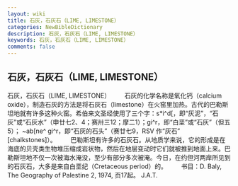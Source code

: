 ```yaml
---
layout: wiki
title: 石灰，石灰石（LIME, LIMESTONE）
categories: NewBibleDictionary
description: 石灰，石灰石（LIME, LIMESTONE）
keywords: 石灰，石灰石（LIME, LIMESTONE）
comments: false
---
```


## 石灰，石灰石（LIME, LIMESTONE）



石灰，石灰石（LIME, LIMESTONE）
　　石灰的化学名称是氧化钙（calcium oxide），制造石灰的方法是将石灰石（limestone）在火窑里加热。古代的巴勒斯坦地就有许多这种火窑。希伯来文圣经使用了三个字：s*i^d[，即“灰泥”，“石灰”或“石灰水”（申廿七2、4；赛卅三12；摩二1）；gi^r，即“白垩”或“石灰”（但五5）； ~ab[ne^ gi^r，即“石灰的石头”（赛廿七9，RSV 作“灰石” [chalkstones]）。
　　巴勒斯坦有许多的石灰石。从地质学来说，它的形成是在海底的贝壳类生物堆压缩成岩状物，然后在地层变动时它们就被推到地面上来。巴勒斯坦地不仅一次被海水淹没，至少有部分多次被淹。今日，在约但河两岸所见到的石灰石，大多是来自白垩纪（Cretaceous period）的。
　　书目：D. Baly, The Geography of Palestine 2, 1974, 页17起。
J.A.T.




